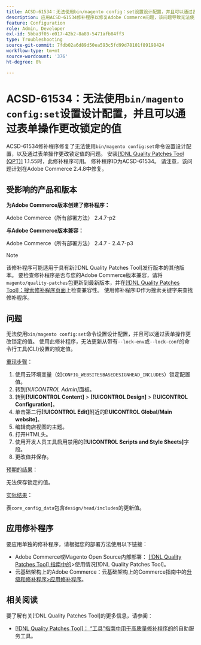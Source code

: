 ```yaml
---
title: ACSD-61534：无法使用bin/magento config：set设置设计配置，并且可以通过表单操作更改锁定的值
description: 应用ACSD-61534修补程序以修复Adobe Commerce问题，该问题导致无法使用“bin/magento config：set”命令设置设计配置，并且可以通过表单操作更改锁定的值。
feature: Configuration
role: Admin, Developer
exl-id: 5bba3f05-e017-42b2-8a89-5471afb84ff3
type: Troubleshooting
source-git-commit: 7fdb02a6d89d50ea593c5fd99d78101f89198424
workflow-type: tm+mt
source-wordcount: '376'
ht-degree: 0%

---
```


# ACSD-61534：无法使用`bin/magento config:set`设置设计配置，并且可以通过表单操作更改锁定的值

ACSD-61534修补程序修复了无法使用`bin/magento config:set`命令设置设计配置，以及通过表单操作更改锁定值的问题。 安装[[!DNL Quality Patches Tool (QPT)]](/help/tools/quality-patches-tool/quality-patches-tool-to-self-serve-quality-patches.md) 1.1.55时，此修补程序可用。 修补程序ID为ACSD-61534。 请注意，该问题计划在Adobe Commerce 2.4.8中修复。

## 受影响的产品和版本

**为Adobe Commerce版本创建了修补程序：**

Adobe Commerce（所有部署方法） 2.4.7-p2

**与Adobe Commerce版本兼容：**

Adobe Commerce（所有部署方法） 2.4.7 - 2.4.7-p3

>[!NOTE]
>
>该修补程序可能适用于具有新[!DNL Quality Patches Tool]发行版本的其他版本。 要检查修补程序是否与您的Adobe Commerce版本兼容，请将`magento/quality-patches`包更新到最新版本，并在[[!DNL Quality Patches Tool]：搜索修补程序页面](https://experienceleague.adobe.com/tools/commerce-quality-patches/index.html?lang=zh-Hans)上检查兼容性。 使用修补程序ID作为搜索关键字来查找修补程序。

## 问题

无法使用`bin/magento config:set`命令设置设计配置，并且可以通过表单操作更改锁定的值。 使用此修补程序，无法更新从带有`--lock-env`或`--lock-conf`的命令行工具(CLI)设置的锁定值。

<u>重现步骤</u>：

1. 使用云环境变量（如`CONFIG_WEBSITESBASEDESIGNHEAD_INCLUDES`）锁定配置值。
1. 转到&#x200B;*[!UICONTROL Admin]*&#x200B;面板。
1. 转到&#x200B;**[!UICONTROL Content]** > **[!UICONTROL Design]** > **[!UICONTROL Configuration]**。
1. 单击第二行&#x200B;**[!UICONTROL Edit]**&#x200B;附近的&#x200B;**[!UICONTROL Global/Main website]**。
1. 编辑商店视图的主题。
1. 打开HTML头。
1. 使用开发人员工具启用禁用的&#x200B;**[!UICONTROL Scripts and Style Sheets]**&#x200B;字段。
1. 更改值并保存。

<u>预期的结果</u>：

无法保存锁定的值。

<u>实际结果</u>：

表`core_config_data`包含`design/head/includes`的更新值。

## 应用修补程序

要应用单独的修补程序，请根据您的部署方法使用以下链接：

* Adobe Commerce或Magento Open Source内部部署： [[!DNL Quality Patches Tool] 指南中的](/help/tools/quality-patches-tool/usage.md)>使用情况[!DNL Quality Patches Tool]。
* 云基础架构上的Adobe Commerce：云基础架构上的Commerce指南中的[升级和修补程序>应用修补程序](https://experienceleague.adobe.com/docs/commerce-cloud-service/user-guide/develop/upgrade/apply-patches.html?lang=zh-Hans)。

## 相关阅读

要了解有关[!DNL Quality Patches Tool]的更多信息，请参阅：

* [[!DNL Quality Patches Tool]： “工具”指南中用于高质量修补程序的](/help/tools/quality-patches-tool/quality-patches-tool-to-self-serve-quality-patches.md)的自助服务工具。

